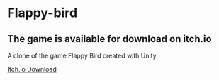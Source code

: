 # Flappy-bird
## The game is available for download on itch.io 
A clone of the game Flappy Bird created with Unity.   

[Itch.io Download](https://sky-king1.itch.io/flappy-bird)
